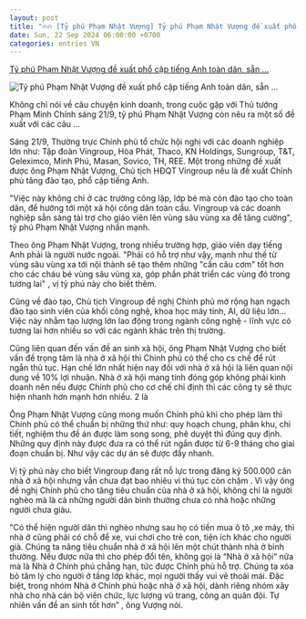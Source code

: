 ```yaml
---
layout: post
title: "🔥🔥 [Tỷ phú Phạm Nhật Vượng] Tỷ phú Phạm Nhật Vượng đề xuất phổ cập tiếng Anh toàn dân, sẵn ..."
date: Sun, 22 Sep 2024 06:00:00 +0700
categories: entries VN
---
```

[Tỷ phú Phạm Nhật Vượng đề xuất phổ cập tiếng Anh toàn dân, sẵn ...](https://cafef.vn/ty-phu-pham-nhat-vuong-de-xuat-pho-cap-tieng-anh-toan-dan-san-sang-tai-tro-cho-giao-vien-len-vung-sau-vung-xa-188240922080813329.chn)

![Tỷ phú Phạm Nhật Vượng đề xuất phổ cập tiếng Anh toàn dân, sẵn ...](https://cafefcdn.com/zoom/600_315/203337114487263232/2024/9/22/avatar1726967191347-172696719155149479277.jpg)

Không chỉ nói về câu chuyện kinh doanh, trong cuộc gặp với Thủ tướng Phạm Minh Chính sáng 21/9, tỷ phú Phạm Nhật Vượng còn nêu ra một số đề xuất với các câu ...

Sáng 21/9, Thường trực Chính phủ tổ chức hội nghị với các doanh nghiệp lớn như: Tập đoàn Vingroup, Hòa Phát, Thaco, KN Holdings, Sungroup, T&T, Geleximco, Minh Phú, Masan, Sovico, TH, REE. Một trong những đề xuất được ông Phạm Nhật Vượng, Chủ tịch HĐQT Vingroup nêu là đề xuất Chính phủ tăng đào tạo, phổ cập tiếng Anh.

"Việc này không chỉ ở các trường công lập, lớp bé mà còn đào tạo cho toàn dân, để hướng tới một xã hội công dân toàn cầu. Vingroup và các doanh nghiệp sẵn sàng tài trợ cho giáo viên lên vùng sâu vùng xa để tăng cường", tỷ phú Phạm Nhật Vượng nhấn mạnh.

Theo ông Phạm Nhật Vượng, ﻿trong nhiều trường hợp, giáo viên dạy tiếng Anh phải là người nước ngoài. "Phải có hỗ trợ như vậy, mạnh như thế từ vùng sâu vùng xa tới nội thành sẽ tạo thêm những "cần câu cơm" tốt hơn cho các cháu bé vùng sâu vùng xa, góp phần phát triển các vùng đó trong tương lai" , vị tỷ phú này cho biết thêm.

﻿Cũng về đào tạo, Chủ tịch Vingroup đề nghị Chính phủ mở rộng hạn ngạch đào tạo sinh viên của khối công nghệ, khoa học máy tính, AI, dữ liệu lớn... Việc này nhằm tạo lượng lớn lao động trong ngành công nghệ - lĩnh vực có tương lai hơn nhiều so với các ngành khác trên thị trường.

Cũng liên quan đến vấn đề an sinh xã hội, ông Phạm Nhật Vượng cho biết vấn đề trọng tâm là ﻿nhà ở xã hội thì Chính phú có thể cho cs chế để rút ngắn thủ tục. Hạn chế lớn nhất hiện nay đối với nhà ở xã hội là liên quan nội dung về 10% lợi nhuận. Nhà ở xã hội mang tính đóng góp không phải kinh doanh nên nếu được Chính phủ cho cơ chế chỉ định thì các công ty sẽ thực hiện nhanh hơn mạnh hơn nhiều. 2 là

Ông Phạm Nhật Vượng cũng mong muốn Chính phủ khi cho phép làm thì Chính phủ có thể chuẩn bị những thứ như: quy hoạch chung, phân khu, chi tiết, nghiệm thu đề án được làm song song, phê duyệt thì đúng quy định. Những quy định này được đưa ra có thể rút ngắn được từ 6-9 tháng cho giai đoạn chuẩn bị. Như vậy các dự án sẽ được đẩy nhanh.

Vị tỷ phú này cho biết Vingroup đang rất nỗ lực trong đăng ký 500.000 căn nhà ở xã hội nhưng vẫn chưa đạt bao nhiêu vì thủ tục còn chậm . Vì vậy ông đề nghị Chính phủ cho tăng tiêu chuẩn của nhà ở xã hội, không chỉ là người nghèo mà là cả những người dân bình thường chưa có nhà hoặc những người chưa giàu.

"Có thể hiện người dân thì nghèo nhưng sau họ có tiền mua ô tô ,xe máy, thì nhà ở cũng phải có chỗ để xe, vui chơi cho trẻ con, tiện ích khác cho người già. Chúng ta nâng tiêu chuẩn nhà ở xã hội lên một chút thành nhà ở bình thường. Nếu được nữa thì cho phép đổi tên, không gọi là “Nhà ở xã hội” nữa mà là Nhà ở Chính phủ chẳng hạn, tức được Chính phủ hỗ trợ. Chúng ta xóa bỏ tâm lý cho người ở tầng lớp khác, mọi người thấy vui vẻ thoải mái. Đặc biệt, trong nhóm Nhà ở Chính phủ hoặc nhà ở xã hội, dành riêng nhóm xây nhà cho nhà cán bộ viên chức, lực lượng vũ trang, công an quân đội. Tự nhiên vấn đề an sinh tốt hơn” , ông Vượng nói.


